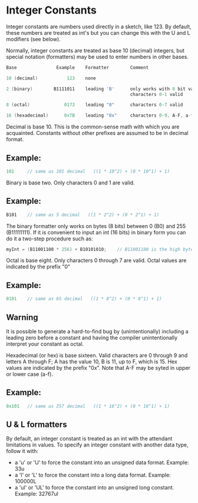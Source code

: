 # Integer Constants

Integer constants are numbers used directly in a sketch, like 123. By default, these numbers are treated as int's but you can change this with the U and L modifiers (see below).

Normally, integer constants are treated as base 10 (decimal) integers, but special notation (formatters) may be used to enter numbers in other bases.
```C++
Base               Example    Formatter        Comment

10 (decimal)           123    none

2 (binary)        B1111011    leading 'B'      only works with 8 bit values (0 to 255)
                                               characters 0-1 valid

8 (octal)             0173    leading "0"      characters 0-7 valid       

16 (hexadecimal)      0x7B    leading "0x"     characters 0-9, A-F, a-f valid    
```

Decimal is base 10. This is the common-sense math with which you are acquainted. Constants without other prefixes are assumed to be in decimal format.
## Example:
```C++
101     // same as 101 decimal   ((1 * 10^2) + (0 * 10^1) + 1)
```

Binary is base two. Only characters 0 and 1 are valid.
## Example:
```C++
B101    // same as 5 decimal   ((1 * 2^2) + (0 * 2^1) + 1)
```
The binary formatter only works on bytes (8 bits) between 0 (B0) and 255 (B11111111). If it is convenient to input an int (16 bits) in binary form you can do it a two-step procedure such as:
```C++
myInt = (B11001100 * 256) + B10101010;    // B11001100 is the high byte
```
Octal is base eight. Only characters 0 through 7 are valid. Octal values are indicated by the prefix "0"

## Example:
```C++
0101    // same as 65 decimal   ((1 * 8^2) + (0 * 8^1) + 1) 
```
## Warning
It is possible to generate a hard-to-find bug by (unintentionally) including a leading zero before a constant and having the compiler unintentionally interpret your constant as octal.


Hexadecimal (or hex) is base sixteen. Valid characters are 0 through 9 and letters A through F; A has the value 10, B is 11, up to F, which is 15. Hex values are indicated by the prefix "0x". Note that A-F may be syted in upper or lower case (a-f).

## Example:
```C++
0x101   // same as 257 decimal   ((1 * 16^2) + (0 * 16^1) + 1)
```
## U & L formatters

By default, an integer constant is treated as an int with the attendant limitations in values. To specify an integer constant with another data type, follow it with:

* a 'u' or 'U' to force the constant into an unsigned data format. Example: 33u
* a 'l' or 'L' to force the constant into a long data format. Example: 100000L
* a 'ul' or 'UL' to force the constant into an unsigned long constant. Example: 32767ul 